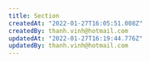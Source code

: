 ```yaml
---
title: Section
createdAt: "2022-01-27T16:05:51.008Z"
createdBy: thanh.vinh@hotmail.com
updatedAt: "2022-01-27T16:19:44.776Z"
updatedBy: thanh.vinh@hotmail.com
---
```


